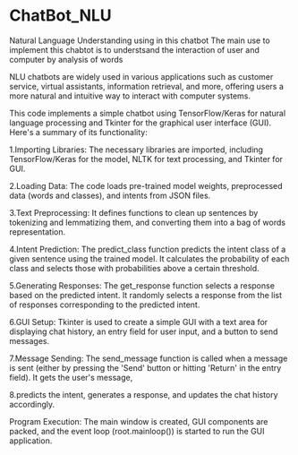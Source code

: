 # ChatBot_NLU
Natural Language Understanding using in this chatbot 
The main use to implement this chabtot is to understsand the interaction of user and computer by analysis of words


NLU chatbots are widely used in various applications such as customer service, virtual assistants, information retrieval, and more, offering users a more natural and intuitive way to interact with computer systems.


This code implements a simple chatbot using TensorFlow/Keras for natural language processing and Tkinter for the graphical user interface (GUI). Here's a summary of its functionality:


1.Importing Libraries: The necessary libraries are imported, including TensorFlow/Keras for the model, NLTK for text processing, and Tkinter for GUI.

2.Loading Data: The code loads pre-trained model weights, preprocessed data (words and classes), and intents from JSON files.

3.Text Preprocessing: It defines functions to clean up sentences by tokenizing and lemmatizing them, and converting them into a bag of words representation.

4.Intent Prediction: The predict_class function predicts the intent class of a given sentence using the trained model. It calculates the probability of each class and selects those with probabilities above a certain threshold.

5.Generating Responses: The get_response function selects a response based on the predicted intent. It randomly selects a response from the list of responses corresponding to the predicted intent.

6.GUI Setup: Tkinter is used to create a simple GUI with a text area for displaying chat history, an entry field for user input, and a button to send messages.

7.Message Sending: The send_message function is called when a message is sent (either by pressing the 'Send' button or hitting 'Return' in the entry field). It gets the user's message, 

8.predicts the intent, generates a response, and updates the chat history accordingly.

Program Execution: The main window is created, GUI components are packed, and the event loop (root.mainloop()) is started to run the GUI application.
